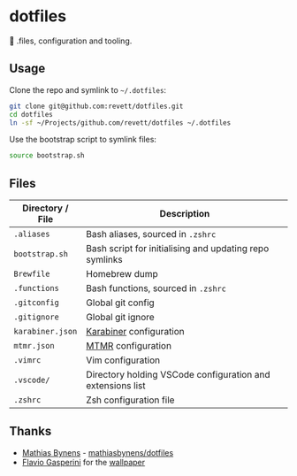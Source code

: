 # dotfiles

🔧 .files, configuration and tooling.

## Usage

Clone the repo and symlink to `~/.dotfiles`:

```bash
git clone git@github.com:revett/dotfiles.git
cd dotfiles
ln -sf ~/Projects/github.com/revett/dotfiles ~/.dotfiles
```

Use the bootstrap script to symlink files:

```bash
source bootstrap.sh
```

## Files

| Directory / File   | Description                                                     |
|--------------------|-----------------------------------------------------------------|
| `.aliases`         | Bash aliases, sourced in `.zshrc`                               |
| `bootstrap.sh`     | Bash script for initialising and updating repo symlinks         |
| `Brewfile`         | Homebrew dump                                                   |
| `.functions`       | Bash functions, sourced in  `.zshrc`                            |
| `.gitconfig`       | Global git config                                               |
| `.gitignore`       | Global git ignore                                               |
| `karabiner.json`   | [Karabiner](https://karabiner-elements.pqrs.org/) configuration |
| `mtmr.json`        | [MTMR](https://github.com/Toxblh/MTMR) configuration            |
| `.vimrc`           | Vim configuration                                               |
| `.vscode/`         | Directory holding VSCode configuration and extensions list      |
| `.zshrc`           | Zsh configuration file                                          |

## Thanks

* [Mathias Bynens](https://mathiasbynens.be) - [mathiasbynens/dotfiles](https://github.com/mathiasbynens/dotfiles)
* [Flavio Gasperini](https://unsplash.com/@flaviewxvx) for the [wallpaper](https://unsplash.com/photos/GjKPTkhni6Y)

